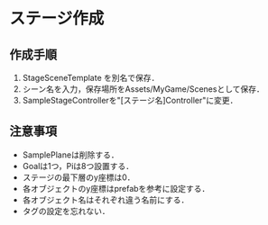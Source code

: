 # ステージ作成
## 作成手順
1. StageSceneTemplate を別名で保存．
3. シーン名を入力，保存場所をAssets/MyGame/Scenesとして保存．
4. SampleStageControllerを"[ステージ名]Controller"に変更．
## 注意事項
* SamplePlaneは削除する．
* Goalは1つ，Piは8つ設置する．
* ステージの最下層のy座標は0．
* 各オブジェクトのy座標はprefabを参考に設定する．
* 各オブジェクト名はそれぞれ違う名前にする．
* タグの設定を忘れない．
